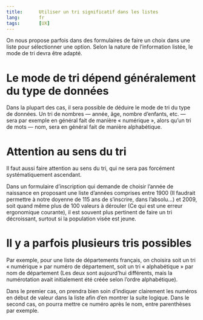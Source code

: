 ```yaml
---
title:      Utiliser un tri significatif dans les listes
lang:       fr
tags:       [UX]
---
```


On nous propose parfois dans des formulaires de faire un choix dans une liste pour sélectionner une option. Selon la nature de l’information listée, le mode de tri devra être adapté.

# Le mode de tri dépend généralement du type de données

Dans la plupart des cas, il sera possible de déduire le mode de tri du type de données. Un tri de nombres — année, âge, nombre d’enfants, etc. — sera par exemple en général fait de manière « numérique », alors qu’un tri de mots — nom, sera en général fait de manière alphabétique.

# Attention au sens du tri

Il faut aussi faire attention au sens du tri, qui ne sera pas forcément systématiquement ascendant.

Dans un formulaire d’inscription qui demande de choisir l’année de naissance en proposant une liste d’années comprises entre 1900 (Il faudrait permettre à notre doyenne de 115 ans de s’inscrire, dans l’absolu…) et 2009, soit quand même plus de 100 valeurs à dérouler (Ce qui est une erreur ergonomique courante), il est souvent plus pertinent de faire un tri décroissant, surtout si la population visée est jeune.

# Il y a parfois plusieurs tris possibles

Par exemple, pour une liste de départements français, on choisira soit un tri « numérique » par numéro de département, soit un tri « alphabétique » par nom de département (Les deux sont aujourd’hui différents, mais la numérotation avait initialement été créée selon l’ordre alphabétique).

Dans le premier cas, on prendra bien soin d’indiquer clairement les numéros en début de valeur dans la liste afin d’en montrer la suite logique. Dans le second cas, on pourra mettre ce numéro après le nom, entre parenthèses par exemple.
